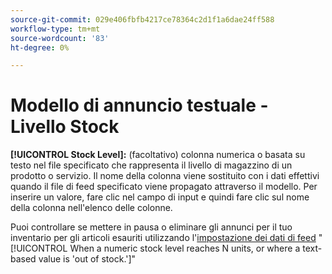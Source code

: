 ```yaml
---
source-git-commit: 029e406fbfb4217ce78364c2d1f1a6dae24ff588
workflow-type: tm+mt
source-wordcount: '83'
ht-degree: 0%

---
```

# Modello di annuncio testuale - Livello Stock

**[!UICONTROL Stock Level]:** (facoltativo) colonna numerica o basata su testo nel file specificato che rappresenta il livello di magazzino di un prodotto o servizio. Il nome della colonna viene sostituito con i dati effettivi quando il file di feed specificato viene propagato attraverso il modello. Per inserire un valore, fare clic nel campo di input e quindi fare clic sul nome della colonna nell&#39;elenco delle colonne.

Puoi controllare se mettere in pausa o eliminare gli annunci per il tuo inventario per gli articoli esauriti utilizzando l&#39;[impostazione dei dati di feed](/help/search-social-commerce/campaign-management/inventory-feeds/feed-settings-manage.md#feed-data-settings) &quot;[!UICONTROL When a numeric stock level reaches N units, or where a text-based value is 'out of stock.']&quot;
